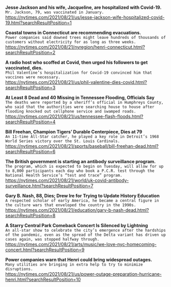 **Jesse Jackson and his wife, Jacqueline, are hospitalized with Covid-19.**\
`Mr. Jackson, 79, was vaccinated in January.`\
https://nytimes.com/2021/08/21/us/jesse-jackson-wife-hospitalized-covid-19.html?searchResultPosition=1

**Coastal towns in Connecticut are recommending evacuations.**\
`Power companies said downed trees might leave hundreds of thousands of customers without electricity for as long as three weeks.`\
https://nytimes.com/2021/08/21/nyregion/henri-connecticut.html?searchResultPosition=2

**A radio host who scoffed at Covid, then urged his followers to get vaccinated, dies.**\
`Phil Valentine’s hospitalization for Covid-19 convinced him that vaccines were necessary.`\
https://nytimes.com/2021/08/21/us/phil-valentine-dies-covid.html?searchResultPosition=3

**At Least 8 Dead and 40 Missing in Tennessee Flooding, Officials Say**\
`The deaths were reported by a sheriff’s official in Humphreys County, who said that the authorities were searching house to house after flooding knocked out cellphone service and swamped roads.`\
https://nytimes.com/2021/08/21/us/tennessee-flash-floods.html?searchResultPosition=4

**Bill Freehan, Champion Tigers’ Durable Centerpiece, Dies at 79**\
`An 11-time All-Star catcher, he played a key role in Detroit’s 1968 World Series victory over the St. Louis Cardinals.`\
https://nytimes.com/2021/08/21/sports/baseball/bill-freehan-dead.html?searchResultPosition=6

**The British government is starting an antibody surveillance program.**\
`The program, which is expected to begin on Tuesday, will allow for up to 8,000 participants each day who book a P.C.R. test through the National Health Service’s “test and trace” program.`\
https://nytimes.com/2021/08/21/world/uk-covid-antibody-surveillance.html?searchResultPosition=7

**Gary B. Nash, 88, Dies; Drew Ire for Trying to Update History Education**\
`A respected scholar of early America, he became a central figure in the culture wars that enveloped the country in the 1990s.`\
https://nytimes.com/2021/08/21/education/gary-b-nash-dead.html?searchResultPosition=8

**A Starry Central Park Comeback Concert Is Silenced by Lightning**\
`An all-star show to celebrate the city’s emergence after the hardships of the pandemic, even as the spread of the Delta variant has driven up cases again, was stopped halfway through.`\
https://nytimes.com/2021/08/21/arts/music/we-love-nyc-homecoming-concert.html?searchResultPosition=9

**Power companies warn that Henri could bring widespread outages.**\
`Many utilities are bringing in extra help to try to minimize disruptions.`\
https://nytimes.com/2021/08/21/us/power-outage-preparation-hurricane-henri.html?searchResultPosition=10

